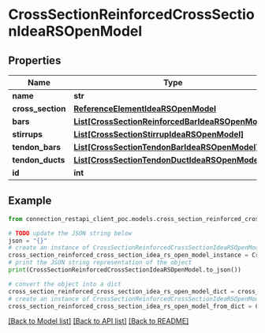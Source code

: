# CrossSectionReinforcedCrossSectionIdeaRSOpenModel


## Properties

Name | Type | Description | Notes
------------ | ------------- | ------------- | -------------
**name** | **str** |  | [optional] 
**cross_section** | [**ReferenceElementIdeaRSOpenModel**](ReferenceElementIdeaRSOpenModel.md) |  | [optional] 
**bars** | [**List[CrossSectionReinforcedBarIdeaRSOpenModel]**](CrossSectionReinforcedBarIdeaRSOpenModel.md) |  | [optional] 
**stirrups** | [**List[CrossSectionStirrupIdeaRSOpenModel]**](CrossSectionStirrupIdeaRSOpenModel.md) |  | [optional] 
**tendon_bars** | [**List[CrossSectionTendonBarIdeaRSOpenModel]**](CrossSectionTendonBarIdeaRSOpenModel.md) |  | [optional] 
**tendon_ducts** | [**List[CrossSectionTendonDuctIdeaRSOpenModel]**](CrossSectionTendonDuctIdeaRSOpenModel.md) |  | [optional] 
**id** | **int** |  | [optional] 

## Example

```python
from connection_restapi_client_poc.models.cross_section_reinforced_cross_section_idea_rs_open_model import CrossSectionReinforcedCrossSectionIdeaRSOpenModel

# TODO update the JSON string below
json = "{}"
# create an instance of CrossSectionReinforcedCrossSectionIdeaRSOpenModel from a JSON string
cross_section_reinforced_cross_section_idea_rs_open_model_instance = CrossSectionReinforcedCrossSectionIdeaRSOpenModel.from_json(json)
# print the JSON string representation of the object
print(CrossSectionReinforcedCrossSectionIdeaRSOpenModel.to_json())

# convert the object into a dict
cross_section_reinforced_cross_section_idea_rs_open_model_dict = cross_section_reinforced_cross_section_idea_rs_open_model_instance.to_dict()
# create an instance of CrossSectionReinforcedCrossSectionIdeaRSOpenModel from a dict
cross_section_reinforced_cross_section_idea_rs_open_model_from_dict = CrossSectionReinforcedCrossSectionIdeaRSOpenModel.from_dict(cross_section_reinforced_cross_section_idea_rs_open_model_dict)
```
[[Back to Model list]](../README.md#documentation-for-models) [[Back to API list]](../README.md#documentation-for-api-endpoints) [[Back to README]](../README.md)



